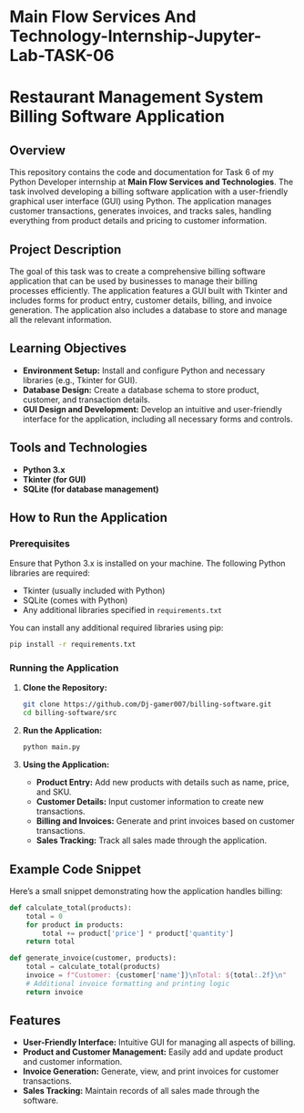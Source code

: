 # Main Flow Services And Technology-Internship-Jupyter-Lab-TASK-06

#  Restaurant Management System Billing Software Application

## Overview

This repository contains the code and documentation for Task 6 of my Python Developer internship at **Main Flow Services and Technologies**. The task involved developing a billing software application with a user-friendly graphical user interface (GUI) using Python. The application manages customer transactions, generates invoices, and tracks sales, handling everything from product details and pricing to customer information.

## Project Description

The goal of this task was to create a comprehensive billing software application that can be used by businesses to manage their billing processes efficiently. The application features a GUI built with Tkinter and includes forms for product entry, customer details, billing, and invoice generation. The application also includes a database to store and manage all the relevant information.

## Learning Objectives

- **Environment Setup:** Install and configure Python and necessary libraries (e.g., Tkinter for GUI).
- **Database Design:** Create a database schema to store product, customer, and transaction details.
- **GUI Design and Development:** Develop an intuitive and user-friendly interface for the application, including all necessary forms and controls.

## Tools and Technologies

- **Python 3.x**
- **Tkinter (for GUI)**
- **SQLite (for database management)**

## How to Run the Application

### Prerequisites

Ensure that Python 3.x is installed on your machine. The following Python libraries are required:

- Tkinter (usually included with Python)
- SQLite (comes with Python)
- Any additional libraries specified in `requirements.txt`

You can install any additional required libraries using pip:

```bash
pip install -r requirements.txt
```

### Running the Application

1. **Clone the Repository:**

   ```bash
   git clone https://github.com/Dj-gamer007/billing-software.git
   cd billing-software/src
   ```

2. **Run the Application:**

   ```bash
   python main.py
   ```

3. **Using the Application:**

   - **Product Entry:** Add new products with details such as name, price, and SKU.
   - **Customer Details:** Input customer information to create new transactions.
   - **Billing and Invoices:** Generate and print invoices based on customer transactions.
   - **Sales Tracking:** Track all sales made through the application.

## Example Code Snippet

Here’s a small snippet demonstrating how the application handles billing:

```python
def calculate_total(products):
    total = 0
    for product in products:
        total += product['price'] * product['quantity']
    return total

def generate_invoice(customer, products):
    total = calculate_total(products)
    invoice = f"Customer: {customer['name']}\nTotal: ${total:.2f}\n"
    # Additional invoice formatting and printing logic
    return invoice
```

## Features

- **User-Friendly Interface:** Intuitive GUI for managing all aspects of billing.
- **Product and Customer Management:** Easily add and update product and customer information.
- **Invoice Generation:** Generate, view, and print invoices for customer transactions.
- **Sales Tracking:** Maintain records of all sales made through the software.
